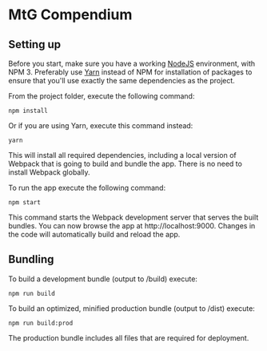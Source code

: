 # MtG Compendium

## Setting up

Before you start, make sure you have a working [NodeJS](http://nodejs.org/) environment,
with NPM 3. Preferably use [Yarn](https://yarnpkg.com/) instead of NPM for installation
of packages to ensure that you'll use exactly the same dependencies as the project.

From the project folder, execute the following command:

```shell
npm install
```

Or if you are using Yarn, execute this command instead:

```shell
yarn
```

This will install all required dependencies, including a local version of Webpack that is going to
build and bundle the app. There is no need to install Webpack globally.

To run the app execute the following command:

```shell
npm start
```

This command starts the Webpack development server that serves the built bundles.
You can now browse the app at http://localhost:9000. Changes in the code will automatically
build and reload the app.

## Bundling

To build a development bundle (output to /build) execute:

```shell
npm run build
```

To build an optimized, minified production bundle (output to /dist) execute:

```shell
npm run build:prod
```

The production bundle includes all files that are required for deployment.
